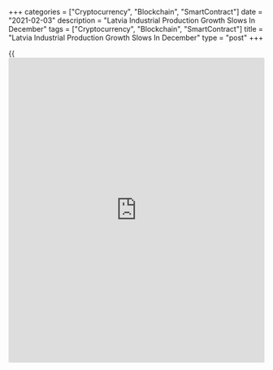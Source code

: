 +++
categories = ["Cryptocurrency", "Blockchain", "SmartContract"]
date = "2021-02-03"
description = "Latvia Industrial Production Growth Slows In December"
tags = ["Cryptocurrency", "Blockchain", "SmartContract"]
title = "Latvia Industrial Production Growth Slows In December"
type = "post"
+++

{{<iframe id="large-banner" src="https://www.bounty.group/#slide=17.0" width="100%" height="600" scrolling="no" style="border: 0px solid rgb(216, 221, 230); border-radius: 3px;">}}

Latvia's industrial production rose at a softer pace in December, data
from the Central Statistical Bureau showed on Wednesday.

Industrial production rose a seasonally adjusted 0.7 percent month-on-
month in December, after a 1.5 percent growth in November.

On a yearly basis, industrial production grew a [calendar](https://www.fintechee.com/web-trader/) adjusted 4.7
percent in December, after a 3.1 percent decline in the previous month.

Manufacturing output gained 5.1 percent annually in December and rose
0.2 percent from the previous month.

Production in mining and quarrying output rose 15.2 percent yearly,
while those of electricity and gas supply declined 0.6 percent.

For comments and feedback [contact](https://www.playgroundfx.com/contact/): editorial@rtt[news](https://www.letsplayfx.com/blog/forex-news-website/).com

[Economic News][1]

 **What parts of the world are seeing the best (and worst) economic
performances lately? Click[here][2] to check out our [Econ Scorecard][2]
and find out! See up-to-the-moment [ranking](https://www.playgroundfx.com/blog/crypto-exchange-ranking/)s for the best and worst
performers in [GDP][3], [unemployment rate][4], [inflation][5] and much
more.**

   1. www.rtt[news](https://www.letsplayfx.com/blog/forex-news-website/).com/Content/EconomicNews.aspx
   2. www.rtt[news](https://www.letsplayfx.com/blog/forex-news-website/).com/economic-scorecard/world-rank/retail-sales/highest-performance.aspx
   3. www.rtt[news](https://www.letsplayfx.com/blog/forex-news-website/).com/economic-scorecard/world-rank/GDP/highest-performance.aspx
   4. www.rtt[news](https://www.letsplayfx.com/blog/forex-news-website/).com/economic-scorecard/world-rank/unemployment-rate/lowest-performance.aspx
   5. www.rtt[news](https://www.letsplayfx.com/blog/forex-news-website/).com/economic-scorecard/world-rank/CPI/highest-performance.aspx